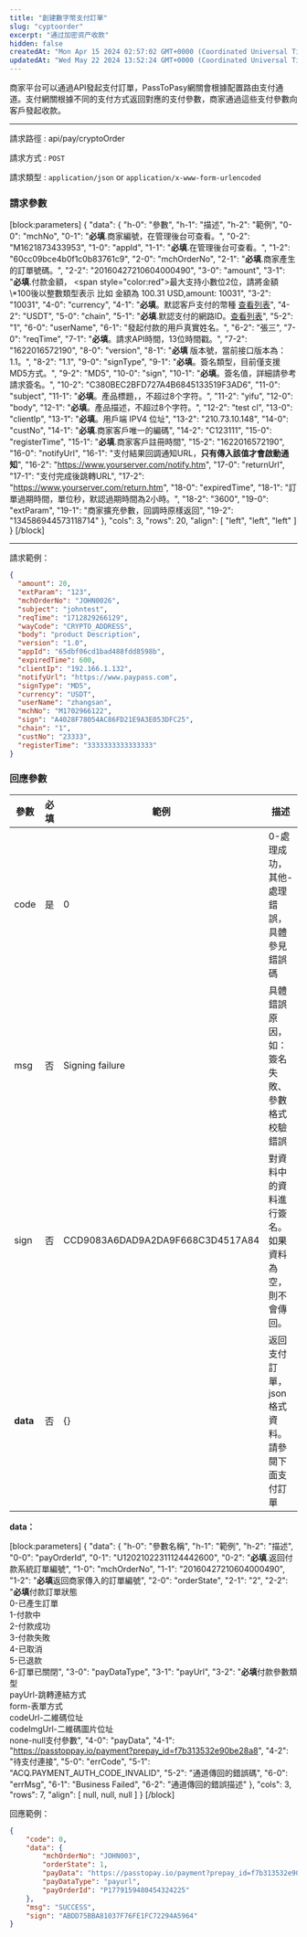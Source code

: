 ```yaml
---
title: "創建數字幣支付訂單"
slug: "cyptoorder"
excerpt: "通过加密资产收款"
hidden: false
createdAt: "Mon Apr 15 2024 02:57:02 GMT+0000 (Coordinated Universal Time)"
updatedAt: "Wed May 22 2024 13:52:24 GMT+0000 (Coordinated Universal Time)"
---
```

商家平台可以通過API發起支付訂單，PassToPasy網關會根據配置路由支付通道。支付網關根據不同的支付方式返回對應的支付參數，商家通過這些支付參數向客戶發起收款。

***

請求路徑 : api/pay/cryptoOrder

請求方式 : `POST`

請求類型 : `application/json` or `application/x-www-form-urlencoded`

### 請求參數

[block:parameters]
{
  "data": {
    "h-0": "參數",
    "h-1": "描述",
    "h-2": "範例",
    "0-0": "mchNo",
    "0-1": "**必填**.商家編號，在管理後台可查看。",
    "0-2": "M1621873433953",
    "1-0": "appId",
    "1-1": "**必填**.在管理後台可查看。",
    "1-2": "60cc09bce4b0f1c0b83761c9",
    "2-0": "mchOrderNo",
    "2-1": "**必填**.商家產生的訂單號碼。",
    "2-2": "20160427210604000490",
    "3-0": "amount",
    "3-1": "**必填**.付款金額， <span style=\"color:red\">最大支持小數位2位，請將金額\\*100後以整數類型表示 </span> 比如 金額為 100.31 USD,amount: 10031",
    "3-2": "10031",
    "4-0": "currency",
    "4-1": "**必填**。默認客戶支付的幣種 [查看列表](https://pass2pay-zh-hk.readme.io/reference/%E5%8A%A0%E5%AF%86%E7%B6%B2%E8%B7%AF%E5%88%97%E8%A1%A8)",
    "4-2": "USDT",
    "5-0": "chain",
    "5-1": "**必填**.默認支付的網路ID。[查看列表](https://pass2pay-zh-hk.readme.io/reference/%E5%8A%A0%E5%AF%86%E7%B6%B2%E8%B7%AF%E5%88%97%E8%A1%A8)",
    "5-2": "1",
    "6-0": "userName",
    "6-1": "發起付款的用戶真實姓名。",
    "6-2": "張三",
    "7-0": "reqTime",
    "7-1": "**必填**。請求API時間，13位時間戳。",
    "7-2": "1622016572190",
    "8-0": "version",
    "8-1": "**必填**   版本號，當前接口版本為：1.1。",
    "8-2": "1.1",
    "9-0": "signType",
    "9-1": "**必填**。簽名類型，目前僅支援MD5方式。",
    "9-2": "MD5",
    "10-0": "sign",
    "10-1": "**必填**。簽名值，詳細請參考請求簽名。",
    "10-2": "C380BEC2BFD727A4B6845133519F3AD6",
    "11-0": "subject",
    "11-1": "**必填**。產品標題，，不超过8个字符。",
    "11-2": "yifu",
    "12-0": "body",
    "12-1": "**必填**。產品描述，不超过8个字符。",
    "12-2": "test cl",
    "13-0": "clientIp",
    "13-1": "**必填**。用戶端 IPV4 位址",
    "13-2": "210.73.10.148",
    "14-0": "custNo",
    "14-1": "**必填**.商家客戶唯一的編碼",
    "14-2": "C123111",
    "15-0": "registerTime",
    "15-1": "**必填**.商家客戶註冊時間",
    "15-2": "1622016572190",
    "16-0": "notifyUrl",
    "16-1": "支付結果回調通知URL，**只有傳入該值才會啟動通知**",
    "16-2": "<https://www.yourserver.com/notify.htm>",
    "17-0": "returnUrl",
    "17-1": "支付完成後跳轉URL",
    "17-2": "<https://www.yourserver.com/return.htm>",
    "18-0": "expiredTime",
    "18-1": "訂單過期時間，單位秒，默認過期時間為2小時。",
    "18-2": "3600",
    "19-0": "extParam",
    "19-1": "商家擴充參數，回調時原樣返回",
    "19-2": "134586944573118714"
  },
  "cols": 3,
  "rows": 20,
  "align": [
    "left",
    "left",
    "left"
  ]
}
[/block]


***

請求範例：

```json
{
  "amount": 20,
  "extParam": "123",
  "mchOrderNo": "JOHN0026",
  "subject": "johntest",
  "reqTime": "1712829266129",
  "wayCode": "CRYPTO_ADDRESS",
  "body": "product Description",
  "version": "1.0",
  "appId": "65dbf06cd1bad488fdd8598b",
  "expiredTime": 600,
  "clientIp": "192.166.1.132",
  "notifyUrl": "https://www.paypass.com",
  "signType": "MD5",
  "currency": "USDT",
  "userName": "zhangsan",
  "mchNo": "M1702966122",
  "sign": "A4028F78054AC86FD21E9A3E053DFC25",
  "chain": "1",
  "custNo": "23333",
  "registerTime": "3333333333333333"
}


```

### 回應參數

| 參數       | 必填 | 範例                               | 描述                        |
| -------- | -- | -------------------------------- | ------------------------- |
| code     | 是  | 0                                | 0-處理成功，其他-處理錯誤，具體參見錯誤碼    |
| msg      | 否  | Signing failure                  | 具體錯誤原因，如：簽名失敗、參數格式校驗錯誤    |
| sign     | 否  | CCD9083A6DAD9A2DA9F668C3D4517A84 | 對資料中的資料進行簽名。如果資料為空，則不會傳回。 |
| **data** | 否  | {}                               | 返回支付訂單，json格式資料。請參閱下面支付訂單 |

**data：**

[block:parameters]
{
  "data": {
    "h-0": "參數名稱",
    "h-1": "範例",
    "h-2": "描述",
    "0-0": "payOrderId",
    "0-1": "U12021022311124442600",
    "0-2": "**必填**.返回付款系統訂單編號",
    "1-0": "mchOrderNo",
    "1-1": "20160427210604000490",
    "1-2": "**必填**返回商家傳入的訂單編號",
    "2-0": "orderState",
    "2-1": "2",
    "2-2": "**必填**付款訂單狀態<br>0-已產生訂單<br>1-付款中<br>2-付款成功<br>3-付款失敗<br>4-已取消<br>5-已退款<br>6-訂單已關閉",
    "3-0": "payDataType",
    "3-1": "payUrl",
    "3-2": "**必填**付款參數類型<br>payUrl-跳轉連結方式<br>form-表單方式<br>codeUrl-二維碼位址<br>codeImgUrl-二維碼圖片位址<br>none-null支付參數",
    "4-0": "payData",
    "4-1": "<https://passtoppay.io/payment?prepay_id=f7b313532e90be28a8>",
    "4-2": "待支付連接",
    "5-0": "errCode",
    "5-1": "ACQ.PAYMENT_AUTH_CODE_INVALID",
    "5-2": "通道傳回的錯誤碼",
    "6-0": "errMsg",
    "6-1": "Business Failed",
    "6-2": "通道傳回的錯誤描述"
  },
  "cols": 3,
  "rows": 7,
  "align": [
    null,
    null,
    null
  ]
}
[/block]


回應範例：

```json
{
    "code": 0,
    "data": {
        "mchOrderNo": "JOHN003",
        "orderState": 1,
        "payData": "https://passtopay.io/payment?prepay_id=f7b313532e90be28a88faad5b669632b39e79deecb73151615d3e28e21393a17&locale=en",
        "payDataType": "payurl",
        "payOrderId": "P1779159480454324225"
    },
    "msg": "SUCCESS",
    "sign": "ABDD75BBA81037F76FE1FC72294A5964"
}

```
